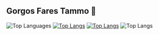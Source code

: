 ## Gorgos Fares Tammo 👋


![Top Languages](https://github-readme-stats.vercel.app/api/top-langs/?username=Gorgostammos&layout=compact)
[![Top Langs](https://github-readme-stats.vercel.app/api/top-langs/?username=Gorgostammos&layout=donut)](https://github.com/Gorgostammos/github-readme-stats)
[![Top Langs](https://github-readme-stats.vercel.app/api/top-langs/?username=Gorgostammos&layout=pie)](https://github.com/Gorgostammos/github-readme-stats)
![Top Langs](https://github-readme-stats.vercel.app/api/top-langs/?username=Gorgostammos&size_weight=0.5&count_weight=0.5)


